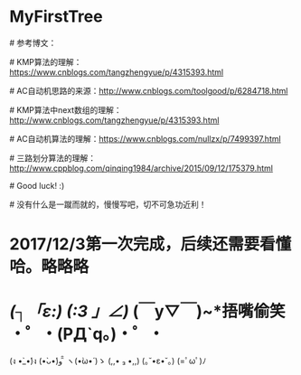﻿# MyFirstTree

﻿# 参考博文：

﻿# KMP算法的理解：https://www.cnblogs.com/tangzhengyue/p/4315393.html

﻿# AC自动机思路的来源：http://www.cnblogs.com/toolgood/p/6284718.html

﻿# KMP算法中next数组的理解：http://www.cnblogs.com/tangzhengyue/p/4315393.html

﻿# AC自动机算法的理解：https://www.cnblogs.com/nullzx/p/7499397.html

﻿# 三路划分算法的理解：http://www.cppblog.com/qinqing1984/archive/2015/09/12/175379.html

﻿# Good luck! :)

﻿# 没有什么是一蹴而就的，慢慢写吧，切不可急功近利！

# 2017/12/3第一次完成，后续还需要看懂哈。略略略

# _(┐「ε:)_    _(:3 」∠)_    (￣y▽￣)~*捂嘴偷笑 ・゜・(PД`q｡)・゜・

(ง •̀_•́)ง   (•̀ᴗ•́)و ̑̑  ヽ(•̀ω•́ )ゝ  (,,• ₃ •,,)   (｡˘•ε•˘｡)   (=ﾟωﾟ)ﾉ
